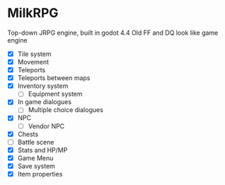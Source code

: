 # MilkRPG

Top-down JRPG engine, built in godot 4.4
Old FF and DQ look like game engine 



- [x] Tile system
- [x] Movement
- [x] Teleports
- [x] Teleports between maps
- [X] Inventory system
	- [ ] Equipment system
- [X] In game dialogues
	- [ ] Multiple choice dialogues  
- [x] NPC
	- [ ] Vendor NPC
- [X] Chests
- [ ] Battle scene
- [X] Stats and HP/MP
- [X] Game Menu
- [X] Save system
- [X] Item properties
